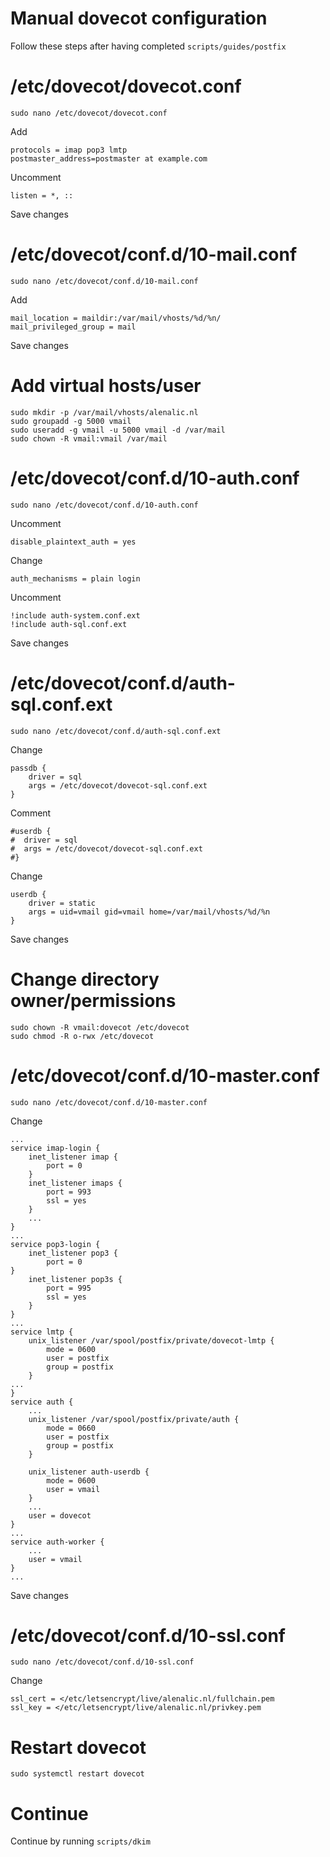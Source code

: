 # Manual dovecot configuration

Follow these steps after having completed `scripts/guides/postfix`

# /etc/dovecot/dovecot.conf

    sudo nano /etc/dovecot/dovecot.conf

Add

    protocols = imap pop3 lmtp
    postmaster_address=postmaster at example.com

Uncomment

    listen = *, ::

Save changes

# /etc/dovecot/conf.d/10-mail.conf

    sudo nano /etc/dovecot/conf.d/10-mail.conf

Add

    mail_location = maildir:/var/mail/vhosts/%d/%n/
    mail_privileged_group = mail

Save changes

# Add virtual hosts/user

    sudo mkdir -p /var/mail/vhosts/alenalic.nl
    sudo groupadd -g 5000 vmail
    sudo useradd -g vmail -u 5000 vmail -d /var/mail
    sudo chown -R vmail:vmail /var/mail

# /etc/dovecot/conf.d/10-auth.conf

    sudo nano /etc/dovecot/conf.d/10-auth.conf

Uncomment

    disable_plaintext_auth = yes

Change

    auth_mechanisms = plain login

Uncomment

    !include auth-system.conf.ext
    !include auth-sql.conf.ext

Save changes

# /etc/dovecot/conf.d/auth-sql.conf.ext

    sudo nano /etc/dovecot/conf.d/auth-sql.conf.ext

Change

    passdb {
        driver = sql
        args = /etc/dovecot/dovecot-sql.conf.ext
    }

Comment

    #userdb {
    #  driver = sql
    #  args = /etc/dovecot/dovecot-sql.conf.ext
    #}

Change

    userdb {
        driver = static
        args = uid=vmail gid=vmail home=/var/mail/vhosts/%d/%n
    }

Save changes

# Change directory owner/permissions

    sudo chown -R vmail:dovecot /etc/dovecot
    sudo chmod -R o-rwx /etc/dovecot

# /etc/dovecot/conf.d/10-master.conf

    sudo nano /etc/dovecot/conf.d/10-master.conf

Change

    ...
    service imap-login {
        inet_listener imap {
            port = 0
        }
        inet_listener imaps {
            port = 993
            ssl = yes
        }
        ...
    }
    ...
    service pop3-login {
        inet_listener pop3 {
            port = 0
    }
        inet_listener pop3s {
            port = 995
            ssl = yes
        }
    }
    ...
    service lmtp {
        unix_listener /var/spool/postfix/private/dovecot-lmtp {
            mode = 0600
            user = postfix
            group = postfix
        }
    ...
    }
    service auth {
        ...
        unix_listener /var/spool/postfix/private/auth {
            mode = 0660
            user = postfix
            group = postfix
        }

        unix_listener auth-userdb {
            mode = 0600
            user = vmail
        }
        ...
        user = dovecot
    }
    ...
    service auth-worker {
        ...
        user = vmail
    }
    ...

Save changes

# /etc/dovecot/conf.d/10-ssl.conf

    sudo nano /etc/dovecot/conf.d/10-ssl.conf

Change

    ssl_cert = </etc/letsencrypt/live/alenalic.nl/fullchain.pem
    ssl_key = </etc/letsencrypt/live/alenalic.nl/privkey.pem

# Restart dovecot

    sudo systemctl restart dovecot

# Continue

Continue by running `scripts/dkim`
